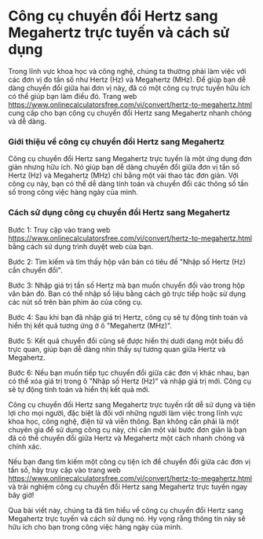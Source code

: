 Công cụ chuyển đổi Hertz sang Megahertz trực tuyến và cách sử dụng
==================================================================

Trong lĩnh vực khoa học và công nghệ, chúng ta thường phải làm việc với các đơn vị đo tần số như Hertz (Hz) và Megahertz (MHz). Để giúp bạn dễ dàng chuyển đổi giữa hai đơn vị này, đã có một công cụ trực tuyến hữu ích có thể giúp bạn làm điều đó. Trang web <https://www.onlinecalculatorsfree.com/vi/convert/hertz-to-megahertz.html> cung cấp cho bạn công cụ chuyển đổi Hertz sang Megahertz nhanh chóng và dễ dàng.

###  Giới thiệu về công cụ chuyển đổi Hertz sang Megahertz 

Công cụ chuyển đổi Hertz sang Megahertz trực tuyến là một ứng dụng đơn giản nhưng hữu ích. Nó giúp bạn dễ dàng chuyển đổi giữa đơn vị tần số Hertz (Hz) và Megahertz (MHz) chỉ bằng một vài thao tác đơn giản. Với công cụ này, bạn có thể dễ dàng tính toán và chuyển đổi các thông số tần số trong công việc hàng ngày của mình.

###  Cách sử dụng công cụ chuyển đổi Hertz sang Megahertz 

Bước 1: Truy cập vào trang web <https://www.onlinecalculatorsfree.com/vi/convert/hertz-to-megahertz.html> bằng cách sử dụng trình duyệt web của bạn.

Bước 2: Tìm kiếm và tìm thấy hộp văn bản có tiêu đề "Nhập số Hertz (Hz) cần chuyển đổi".

Bước 3: Nhập giá trị tần số Hertz mà bạn muốn chuyển đổi vào trong hộp văn bản đó. Bạn có thể nhập số liệu bằng cách gõ trực tiếp hoặc sử dụng các nút số trên bàn phím ảo của công cụ.

Bước 4: Sau khi bạn đã nhập giá trị Hertz, công cụ sẽ tự động tính toán và hiển thị kết quả tương ứng ở ô "Megahertz (MHz)".

Bước 5: Kết quả chuyển đổi cũng sẽ được hiển thị dưới dạng một biểu đồ trực quan, giúp bạn dễ dàng nhìn thấy sự tương quan giữa Hertz và Megahertz.

Bước 6: Nếu bạn muốn tiếp tục chuyển đổi giữa các đơn vị khác nhau, bạn có thể xóa giá trị trong ô "Nhập số Hertz (Hz)" và nhập giá trị mới. Công cụ sẽ tự động tính toán và hiển thị kết quả mới.

Công cụ chuyển đổi Hertz sang Megahertz trực tuyến rất dễ sử dụng và tiện lợi cho mọi người, đặc biệt là đối với những người làm việc trong lĩnh vực khoa học, công nghệ, điện tử và viễn thông. Bạn không cần phải là một chuyên gia để sử dụng công cụ này, chỉ cần một vài bước đơn giản là bạn đã có thể chuyển đổi giữa Hertz và Megahertz một cách nhanh chóng và chính xác.

Nếu bạn đang tìm kiếm một công cụ tiện ích để chuyển đổi giữa các đơn vị tần số, hãy truy cập vào trang web <https://www.onlinecalculatorsfree.com/vi/convert/hertz-to-megahertz.html> và trải nghiệm công cụ chuyển đổi Hertz sang Megahertz trực tuyến ngay bây giờ!

Qua bài viết này, chúng ta đã tìm hiểu về công cụ chuyển đổi Hertz sang Megahertz trực tuyến và cách sử dụng nó. Hy vọng rằng thông tin này sẽ hữu ích cho bạn trong công việc hàng ngày của mình.